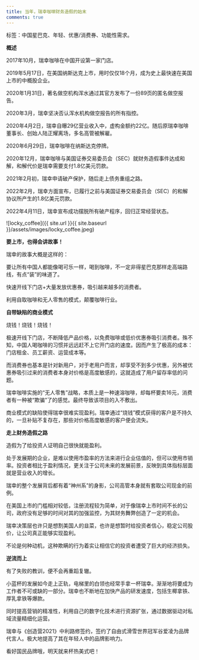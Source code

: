 ```yaml
---
title: 当年，瑞幸咖啡财务造假的始末
comments: true
---
```


标签：中国星巴克、年轻、优惠/消费券、功能性需求。



**概述**

2017年10月，瑞幸咖啡在中国开设第一家门店。

2019年5月17日，在美国纳斯达克上市，用时仅仅18个月，成为史上最快速在美国上市的中概股企业。

2020年1月31日，著名做空机构浑水通过其官方发布了一份89页的匿名做空报告。

2020年3月，瑞幸坚决否认浑水机构做空报告的所有指控。

2020年4月2日，瑞幸自曝29亿营业收入中，虚构金额约22亿。随后原瑞幸咖啡董事长、创始人陆正耀离场，多名高管被解雇。

2020年6月29日，瑞幸咖啡在纳斯达克停牌。

2020年12月，瑞幸咖啡与美国证券交易委员会（SEC）就财务造假事件达成和解，和解代价是瑞幸需要支付1.8亿美元罚款。

2021年2月初，瑞幸申请破产保护，随后走上债务重组之路。

2022年2月，瑞幸方面宣布，已履行之前与美国证券交易委员会（SEC）的和解协议所产生的1.8亿美元罚款。

2022年4月11日，瑞幸宣布成功摆脱所有破产程序，回归正常经营状态。

![locky_coffee]({{ site.url }}{{ site.baseurl }}/assets/images/locky_coffee.jpeg)

**要上市，也得会讲故事！**

瑞幸的故事大概是这样的：



要让所有中国人都能像喝可乐一样，喝到咖啡，不一定非得星巴克那样走高端路线，有点“装”的味道了。

快速开线下门店+大量发放优惠券，吸引越来越多的消费者。

利用自取咖啡和无人零售的模式，颠覆咖啡行业。



**自带缺陷的商业模式**

烧钱！烧钱！烧钱！

极速开线下门店，不断降低产品价格，以免费咖啡或低价优惠券吸引消费者。殊不知，中国人喝咖啡的习惯并远远赶不上它开门店的速度。因而产生了极高的成本：门店租金、员工薪资、运营成本等。

而消费券也基本是针对新用户，对于老用户而言，却享受不到多少优惠，另外被优惠券吸引过来的消费者本身对价格是高度敏感的，这就造成了用户留存率低的问题。

瑞幸咖啡实施的“无人零售”战略，本质上是一种速溶咖啡，却每杯要卖16元，消费者有一种被“欺骗”了的感觉。最终导致该项目的入不敷出。



商业模式的缺陷使得瑞幸很难实现盈利。瑞幸通过“烧钱”模式获得的客户是不持久的，一旦补贴不复存在，那些对价格高度敏感的客户便会流失。



**走上财务造假之路**

造假为了给投资人证明自己很快就能盈利。

处于发展期的企业，是难以使用市盈率的方法来进行企业估值的，但可以使用市销率。投资者相比于盈利情况，更关注于公司未来的发展前景，反映到具体指标层面就是营业收入的增长。


瑞幸的整个发展背后都有着“神州系”的身影，公司高管本身就有套取公司现金的前例。

在美国上市的门槛相对较低，注册流程较为简单，对于像瑞幸上市时间不长的公司，政府没有足够的时间对其的加强监控，为其财务舞弊创造了一定的机会。

瑞幸决策层也许只是想割美国人的韭菜，也许是想暂时给投资者信心，稳定公司股价，让公司真正能够实现盈利。



不论是何种动机，这种欺瞒的行为着实让相信它的投资者遭受了巨大的经济损失。



**逆流而上**

有了失败的教训，便不会再重蹈复辙。



小蓝杯的发展如今走上正轨，电梯里的白领也经常手拿一杯瑞幸。渐渐地将要成为工作者不可或缺的一部分。瑞幸也不断地在加快产品的研发速度，包括生椰拿铁、厚乳拿铁等爆款。

同时提高营销的精准性，利用自己的数字化技术进行资源扩张，通过数据驱动对私域流量精细化运营。

瑞幸与《创造营2021》中利路修签约，签约了自由式滑雪世界冠军谷爱凌为品牌代言人。极大地提高了其在年轻人中的品牌影响力。



看好国民品牌哦，明天就来杯热美式吧！
